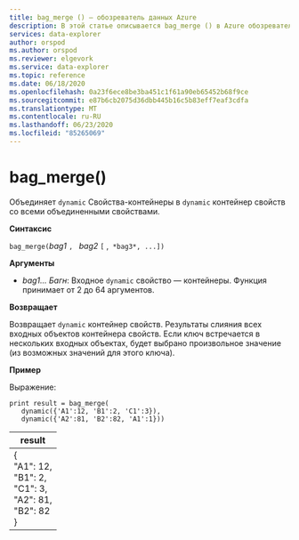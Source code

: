 ```yaml
---
title: bag_merge () — обозреватель данных Azure
description: В этой статье описывается bag_merge () в Azure обозреватель данных.
services: data-explorer
author: orspod
ms.author: orspod
ms.reviewer: elgevork
ms.service: data-explorer
ms.topic: reference
ms.date: 06/18/2020
ms.openlocfilehash: 0a23f6ece8be3ba451c1f61a90eb65452b68f9ce
ms.sourcegitcommit: e87b6cb2075d36dbb445b16c5b83eff7eaf3cdfa
ms.translationtype: MT
ms.contentlocale: ru-RU
ms.lasthandoff: 06/23/2020
ms.locfileid: "85265069"
---
```

# <a name="bag_merge"></a>bag_merge()

Объединяет `dynamic` Свойства-контейнеры в `dynamic` контейнер свойств со всеми объединенными свойствами.

**Синтаксис**

`bag_merge(`*bag1* `, ` *bag2* `[` ,` *bag3*, ...])`

**Аргументы**

* *bag1... Багн*: Входное `dynamic` свойство — контейнеры. Функция принимает от 2 до 64 аргументов.

**Возвращает**

Возвращает `dynamic` контейнер свойств. Результаты слияния всех входных объектов контейнера свойств. Если ключ встречается в нескольких входных объектах, будет выбрано произвольное значение (из возможных значений для этого ключа).

**Пример**

Выражение:

<!-- csl: https://help.kusto.windows.net:443/Samples -->
```kusto
print result = bag_merge(
   dynamic({'A1':12, 'B1':2, 'C1':3}),
   dynamic({'A2':81, 'B2':82, 'A1':1}))
```

|result|
|---|
|{<br>  "A1": 12,<br>  "B1": 2,<br>  "C1": 3,<br>  "A2": 81,<br>  "B2": 82<br>}|
